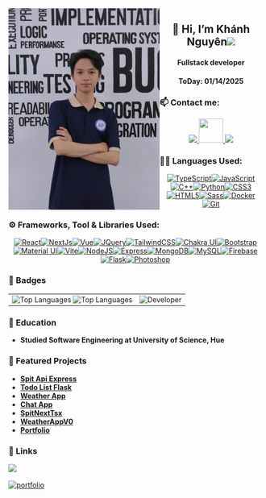 <img align="left" src="Private/images/kn.jpg" width=300>
<p align="center">
  <h2 align="center">
  💞️ Hi, I’m Khánh Nguyên<image src="https://user-images.githubusercontent.com/26017543/213809353-c908d93c-3dff-4694-9d13-e0e5cbdb879c.png" width="35">
  </h3>
</p>
<p align="center">
  <h4 align="center">Fullstack developer</h4>
  <h4 align="center">ToDay: 01/14/2025</h4>
</p>

### 📫 Contact me:

<p align="center">
  <a href="https://www.facebook.com/knguyen1411b/" alt="Facebook">
    <img src="https://img.icons8.com/fluent/48/000000/facebook-new.png" />
  </a>
  <a href="https://www.instagram.com/knguyen1411b/" alt="Instagram">
    <img src="https://img.icons8.com/?size=256&id=Xy10Jcu1L2Su&format=png" width="48" height="48"/>
  </a>
  <a href="mailto:nguyendinhkhanhnguyen1@gmail.com" alt="Email">
    <img src="https://img.icons8.com/fluent/48/000000/mailing.png"/>
  </a>
</p>

### 🧑‍💻 Languages Used:

<p align="center">
  <a href="https://www.typescriptlang.org/" target="_blank" rel="noreferrer"><img src="https://raw.githubusercontent.com/danielcranney/readme-generator/main/public/icons/skills/typescript-colored.svg" width="45" height="45" alt="TypeScript" /></a><a href="https://developer.mozilla.org/en-US/docs/Web/JavaScript" target="_blank" rel="noreferrer"><img src="https://raw.githubusercontent.com/danielcranney/readme-generator/main/public/icons/skills/javascript-colored.svg" width="45" height="45" alt="JavaScript" /></a><a href="https://docs.microsoft.com/en-us/cpp/?view=msvc-170" target="_blank" rel="noreferrer"><img src="https://raw.githubusercontent.com/danielcranney/readme-generator/main/public/icons/skills/cplusplus-colored.svg" width="45" height="45" alt="C++" /></a><a href="https://www.python.org/" target="_blank" rel="noreferrer"><img src="https://raw.githubusercontent.com/danielcranney/readme-generator/main/public/icons/skills/python-colored.svg" width="45" height="45" alt="Python" /></a><a href="https://www.w3.org/TR/CSS/#css" target="_blank" rel="noreferrer"><img src="https://raw.githubusercontent.com/danielcranney/readme-generator/main/public/icons/skills/css3-colored.svg" width="45" height="45" alt="CSS3" /></a><a href="https://developer.mozilla.org/en-US/docs/Glossary/HTML5" target="_blank" rel="noreferrer"><img src="https://raw.githubusercontent.com/danielcranney/readme-generator/main/public/icons/skills/html5-colored.svg" width="45" height="45" alt="HTML5" /></a><a href="https://sass-lang.com/" target="_blank" rel="noreferrer"><img src="https://raw.githubusercontent.com/danielcranney/readme-generator/main/public/icons/skills/sass-colored.svg" width="45" height="45" alt="Sass" /></a><a href="https://www.docker.com/" target="_blank" rel="noreferrer"><img src="https://raw.githubusercontent.com/danielcranney/readme-generator/main/public/icons/skills/docker-colored.svg" width="45" height="45" alt="Docker" /></a><a href="https://git-scm.com/" target="_blank" rel="noreferrer"><img src="https://raw.githubusercontent.com/danielcranney/readme-generator/main/public/icons/skills/git-colored.svg" width="45" height="45" alt="Git" /></a>
</p>

### ⚙️ Frameworks, Tool & Libraries Used:

<p align="center">
<a href="https://reactjs.org/" target="_blank" rel="noreferrer"><img src="https://raw.githubusercontent.com/danielcranney/readme-generator/main/public/icons/skills/react-colored.svg" width="45" height="45" alt="React" /></a><a href="https://nextjs.org/docs" target="_blank" rel="noreferrer"><img src="https://raw.githubusercontent.com/danielcranney/readme-generator/main/public/icons/skills/nextjs-colored.svg" width="45" height="45" alt="NextJs" /></a><a href="https://vuejs.org/" target="_blank" rel="noreferrer"><img src="https://raw.githubusercontent.com/danielcranney/readme-generator/main/public/icons/skills/vuejs-colored.svg" width="45" height="45" alt="Vue" /></a><a href="https://jquery.com/" target="_blank" rel="noreferrer"><img src="https://raw.githubusercontent.com/danielcranney/readme-generator/main/public/icons/skills/jquery-colored.svg" width="45" height="45" alt="JQuery" /></a><a href="https://tailwindcss.com/" target="_blank" rel="noreferrer"><img src="https://raw.githubusercontent.com/danielcranney/readme-generator/main/public/icons/skills/tailwindcss-colored.svg" width="45" height="45" alt="TailwindCSS" /></a><a href="https://chakra-ui.com/" target="_blank" rel="noreferrer"><img src="https://raw.githubusercontent.com/danielcranney/readme-generator/main/public/icons/skills/chakra-colored.svg" width="45" height="45" alt="Chakra UI" /></a><a href="https://getbootstrap.com/" target="_blank" rel="noreferrer"><img src="https://raw.githubusercontent.com/danielcranney/readme-generator/main/public/icons/skills/bootstrap-colored.svg" width="45" height="45" alt="Bootstrap" /></a><a href="https://mui.com/" target="_blank" rel="noreferrer"><img src="https://raw.githubusercontent.com/danielcranney/readme-generator/main/public/icons/skills/materialui-colored.svg" width="45" height="45" alt="Material UI" /></a><a href="https://vitejs.dev/" target="_blank" rel="noreferrer"><img src="https://raw.githubusercontent.com/danielcranney/readme-generator/main/public/icons/skills/vite-colored.svg" width="45" height="45" alt="Vite" /></a><a href="https://nodejs.org/en/" target="_blank" rel="noreferrer"><img src="https://raw.githubusercontent.com/danielcranney/readme-generator/main/public/icons/skills/nodejs-colored.svg" width="45" height="45" alt="NodeJS" /></a><a href="https://expressjs.com/" target="_blank" rel="noreferrer"><img src="https://raw.githubusercontent.com/danielcranney/readme-generator/main/public/icons/skills/express-colored.svg" width="45" height="45" alt="Express" /></a><a href="https://www.mongodb.com/" target="_blank" rel="noreferrer"><img src="https://raw.githubusercontent.com/danielcranney/readme-generator/main/public/icons/skills/mongodb-colored.svg" width="45" height="45" alt="MongoDB" /></a><a href="https://www.mysql.com/" target="_blank" rel="noreferrer"><img src="https://raw.githubusercontent.com/danielcranney/readme-generator/main/public/icons/skills/mysql-colored.svg" width="45" height="45" alt="MySQL" /></a><a href="https://firebase.google.com/" target="_blank" rel="noreferrer"><img src="https://raw.githubusercontent.com/danielcranney/readme-generator/main/public/icons/skills/firebase-colored.svg" width="45" height="45" alt="Firebase" /></a><a href="https://flask.palletsprojects.com/en/2.0.x/" target="_blank" rel="noreferrer"><img src="https://raw.githubusercontent.com/danielcranney/readme-generator/main/public/icons/skills/flask-colored.svg" width="45" height="45" alt="Flask" /></a><a href="https://www.adobe.com/uk/products/photoshop.html" target="_blank" rel="noreferrer"><img src="https://raw.githubusercontent.com/danielcranney/readme-generator/main/public/icons/skills/photoshop-colored.svg" width="45" height="45" alt="Photoshop" /></a>
</p>

### 👑 Badges

<p align="center">
  <table style="width:100%;">
    <tr>
      <td>
        <img src="https://github-readme-stats.vercel.app/api/top-langs?username=KNguyen-1411&hide=html,scss,stylus,blade,jupyter%20notebook,vim%20script,css,shell3&theme=tokyonight&show_icons=true&layout=compact" alt="Top Languages" width="100%"/>
        <img src="https://github-readme-stats.vercel.app/api?username=knguyen-1411&show_icons=true&hide=issues,contribs&count_private=true&theme=tokyonight&show_icons=true" alt="Top Languages" width="100%"/>
      <td>
          <img src="https://media1.giphy.com/media/v1.Y2lkPTc5MGI3NjExdnpmNDVxZHpmNXU1OWRpdnIybDZqaTN5NXNoNGRodWRydjdueDNteCZlcD12MV9naWZzX3NlYXJjaCZjdD1n/sthmCnCpfr8M8jtTQy/giphy.webp" alt="Developer" width="100%" height="100%"/>
      </td>
    </tr>
  </table>
</p>

### 🏫 Education

- **Studied Software Engineering at University of Science, Hue**

### 📁 Featured Projects

- [**Spit Api Express**](https://github.com/KNguyen-1411/spit_api_express)
- [**Todo List Flask**](https://github.com/KNguyen-1411/TodoList_Flask)
- [**Weather App**](https://github.com/KNguyen-1411/weather-app)
- [**Chat App**](https://github.com/KNguyen-1411/Chat-App)
- [**SpitNextTsx**](https://github.com/KNguyen-1411/SpitNextTsx)
- [**WeatherAppV0**](https://github.com/KNguyen-1411/weatherapp)
- [**Portfolio**](https://github.com/KNguyen-1411/portfilio)

### 🔗 Links

![](https://komarev.com/ghpvc/?username=KNguyen-1411&style=for-the-badge)

[![portfolio](https://img.shields.io/badge/my_portfolio-000?style=for-the-badge&logo=ko-fi&logoColor=white)](https://knguyen-1411.github.io/Portfolio/#)
